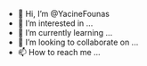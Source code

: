 - 👋 Hi, I’m @YacineFounas
- 👀 I’m interested in ...
- 🌱 I’m currently learning ...
- 💞️ I’m looking to collaborate on ...
- 📫 How to reach me ...

<!---
YacineFounas/YacineFounas is a ✨ special ✨ repository because its `README.md` (this file) appears on your GitHub profile.
You can click the Preview link to take a look at your changes.
--->
